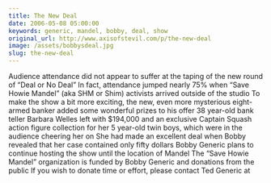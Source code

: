 ```yaml
---
title: The New Deal
date: 2006-05-08 05:00:00
keywords: generic, mandel, bobby, deal, show
original_url: http://www.axisofstevil.com/p/the-new-deal
image: /assets/bobbysdeal.jpg
slug: the-new-deal
---
```


Audience attendance did not appear to suffer at the taping of the new round of “Deal or No Deal”  In fact, attendance jumped nearly 75% when “Save Howie Mandel” (aka SHM or Shim) activists arrived outside of the studio  To make the show a bit more exciting, the new, even more mysterious eight-armed banker added some wonderful prizes to his offer  38 year-old bank teller Barbara Welles left with $194,000 and an exclusive Captain Squash action figure collection for her 5 year-old twin boys, which were in the audience cheering her on  She had made an excellent deal when Bobby revealed that her case contained only fifty dollars  Bobby Generic plans to continue hosting the show until the location of Mandel  The “Save Howie Mandel” organization is funded by Bobby Generic and donations from the public  If you wish to donate time or effort, please contact Ted Generic at 

